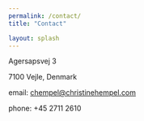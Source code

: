 ```yaml
---
permalink: /contact/
title: "Contact"

layout: splash
---
```


Agersapsvej 3

7100 Vejle, Denmark

email: chempel@christinehempel.com

phone: +45 2711 2610
